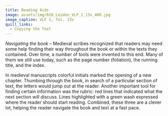 ```yaml
---
title: Reading Aids
image: assets/img/020_Leiden_VLF_1_13v_400.jpg
image_caption: VLF 1, fol. 13v
quill_links:
  - Copying the Text
---
```


*Navigating the book* –
Medieval scribes recognized that readers may need some help finding
their way throughout the book or within the texts they contained. Over
time, a number of tools were invented to this end. Many of them we still
use today, such as the page number (foliation), the running title, and
the index.

In medieval manuscripts colorful initials marked the opening of a new
chapter. Thumbing through the book, in search of a particular section of
text, the letters would jump out at the reader. Another important tool
for finding certain information was the rubric: red lines that indicated
what the next section will discuss. Lines highlighted with a green wash
expressed where the reader should start reading. Combined, these three
are a clever lot, helping the reader navigate the book and text at a
fast pace.
